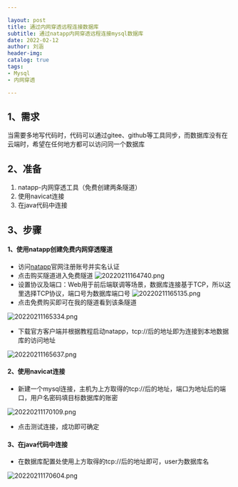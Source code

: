 ```yaml
---

layout: post
title: 通过内网穿透远程连接数据库
subtitle: 通过natapp内网穿透远程连接mysql数据库
date: 2022-02-12
author: 刘涵
header-img:
catalog: true
tags:
- Mysql
- 内网穿透

---
```


## 1、需求
当需要多地写代码时，代码可以通过gitee、github等工具同步，而数据库没有在云端时，希望在任何地方都可以访问同一个数据库
## 2、准备

1. natapp-内网穿透工具（免费创建两条隧道）
1. 使用navicat连接
1. 在java代码中连接
## 3、步骤
#### 1、使用natapp创建免费内网穿透隧道

-  访问[natapp](https://natapp.cn)官网注册账号并实名认证 
-  点击购买隧道进入免费隧道
![20220211164740.png](https://cdn.nlark.com/yuque/0/2022/png/2551739/1659156917525-e6d43a60-9ddf-44c5-b8c7-021ac1d47e4a.png#clientId=uaae5f454-ae60-4&crop=0&crop=0&crop=1&crop=1&from=paste&height=146&id=u6d3d87c3&name=20220211164740.png&originHeight=292&originWidth=662&originalType=binary&ratio=1&rotation=0&showTitle=false&size=125032&status=done&style=none&taskId=u788ebe0b-188d-460a-9e19-6bdf5dfb2f9&title=&width=331) 
-  设置协议及端口：Web用于前后端联调等场景，数据库连接基于TCP，所以这里选择TCP协议，端口号为数据库端口号
![20220211165135.png](https://cdn.nlark.com/yuque/0/2022/png/2551739/1659157000840-fee7a2ff-984a-4daa-a50b-95fed29ebc39.png#clientId=uaae5f454-ae60-4&crop=0&crop=0&crop=1&crop=1&from=paste&height=218&id=ub059eeda&name=20220211165135.png&originHeight=436&originWidth=810&originalType=binary&ratio=1&rotation=0&showTitle=false&size=43375&status=done&style=none&taskId=u62e36122-14f8-44cf-8d84-6b434df8a60&title=&width=405)
-  点击免费购买即可在我的隧道看到该条隧道 

![20220211165334.png](https://cdn.nlark.com/yuque/0/2022/png/2551739/1659157015109-1a8f06c1-7dbb-4a01-9612-bf83e905721d.png#clientId=uaae5f454-ae60-4&crop=0&crop=0&crop=1&crop=1&from=paste&height=41&id=u81aef4a2&name=20220211165334.png&originHeight=81&originWidth=1508&originalType=binary&ratio=1&rotation=0&showTitle=false&size=22352&status=done&style=none&taskId=u0d0deb04-6c28-494e-954c-5b3e2c7ade9&title=&width=754)

- 下载官方客户端并根据教程启动natapp，tcp://后的地址即为连接到本地数据库的访问地址

![20220211165637.png](https://cdn.nlark.com/yuque/0/2022/png/2551739/1659157027861-dc7f3b60-4444-48d7-b4ad-690a8478e183.png#clientId=uaae5f454-ae60-4&crop=0&crop=0&crop=1&crop=1&from=paste&height=240&id=uf007bbd2&name=20220211165637.png&originHeight=480&originWidth=960&originalType=binary&ratio=1&rotation=0&showTitle=false&size=6822&status=done&style=none&taskId=ucdc80026-f453-4942-9c10-97442703b42&title=&width=480)
#### 2、使用navicat连接

- 新建一个mysql连接，主机为上方取得的tcp://后的地址，端口为地址后的端口，用户名密码填目标数据库的账密

![20220211170109.png](https://cdn.nlark.com/yuque/0/2022/png/2551739/1659157038598-e55a325c-4119-4000-a25d-e406075c8749.png#clientId=uaae5f454-ae60-4&crop=0&crop=0&crop=1&crop=1&from=paste&height=334&id=u9f2128a8&name=20220211170109.png&originHeight=667&originWidth=562&originalType=binary&ratio=1&rotation=0&showTitle=false&size=22499&status=done&style=none&taskId=uf385d939-b2fa-4f9b-8f66-4cf794fe8b7&title=&width=281)

- 点击测试连接，成功即可确定
#### 3、在java代码中连接

- 在数据库配置处使用上方取得的tcp://后的地址即可，user为数据库名

![20220211170604.png](https://cdn.nlark.com/yuque/0/2022/png/2551739/1659157048115-c42949f0-488c-47fc-971e-58d51c3a302e.png#clientId=uaae5f454-ae60-4&crop=0&crop=0&crop=1&crop=1&from=paste&height=51&id=u36cf994e&name=20220211170604.png&originHeight=101&originWidth=834&originalType=binary&ratio=1&rotation=0&showTitle=false&size=18499&status=done&style=none&taskId=u7a829c1a-c39a-4ebc-9a10-9b1095f1bc1&title=&width=417)
